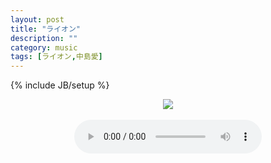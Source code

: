 ```yaml
---
layout: post
title: "ライオン"
description: ""
category: music
tags: [ライオン,中島愛]
---
```

{% include JB/setup %}


<div align="center">
<img src="http://img3.douban.com/lpic/s3865120.jpg" />
<br />
<br />
<audio src="http://hc.yinyuetai.com/uploads/videos/common/AFA0013BD75DB1EC617916CB5602CA30.flv?sc=6e7833f61d844ff8&br=779" controls />
</div>
